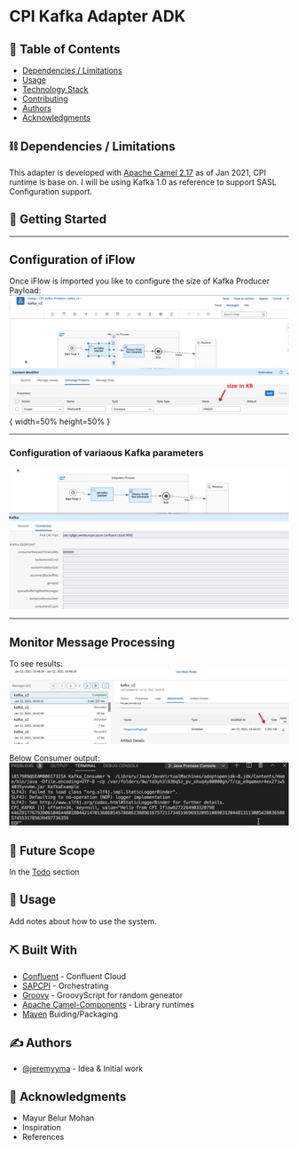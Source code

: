 # CPI Kafka Adapter ADK

## 📝 Table of Contents
- [Dependencies / Limitations](#limitations)
- [Usage](#getting_started)
- [Technology Stack](#tech_stack)
- [Contributing](../CONTRIBUTING.md)
- [Authors](#authors)
- [Acknowledgments](#acknowledgments)

## ⛓️ Dependencies / Limitations <a name = "limitations"></a>
This adapter is developed with [Apache Camel 2.17](https://cwiki.apache.org/confluence/display/CAMEL/Camel+2.17.0+Release) as of Jan 2021, CPI runtime is base on.  I will be using Kafka 1.0 as reference to support SASL Configuration support.

## 🏁 Getting Started <a name = "getting_started"></a>
---
## Configuration of iFlow
Once iFlow is imported you like to configure the size of Kafka Producer Payload:
 ![Specifying KB size](./images/iFlow%20Configure%20Parameter.png){ width=50% height=50% }

---
### Configuration of variaous Kafka parameters
![Producer Configurations](./images/Producer%20Config%20Parameters.png)

---
## Monitor Message Processing


To see results:
![iFlow Success Results](./images/iFlow%20Results_Logs.png)

Below Consumer output:
![Kafka Consumer output](images/Consumer%20output%20s.png)

## 🚀 Future Scope <a name = "future_scope"></a>
In the [Todo](TODO.md) section


## 🎈 Usage <a name="usage"></a>
Add notes about how to use the system.

## ⛏️ Built With <a name = "tech_stack"></a>
- [Confluent](https://confluent.io/) - Confluent Cloud
- [SAPCPI](https://expressjs.com/) - Orchestrating
- [Groovy](https://vuejs.org/) - GroovyScript for random geneator
- [Apache Camel-Components]() - Library runtimes
- [Maven](https://maven.apache.org/) Buiding/Packaging

## ✍️ Authors <a name = "authors"></a>
- [@jeremyyma](https://github.com/jeremyyma) - Idea & Initial work



## 🎉 Acknowledgments <a name = "acknowledgments"></a>
- Mayur Belur Mohan
- Inspiration
- References